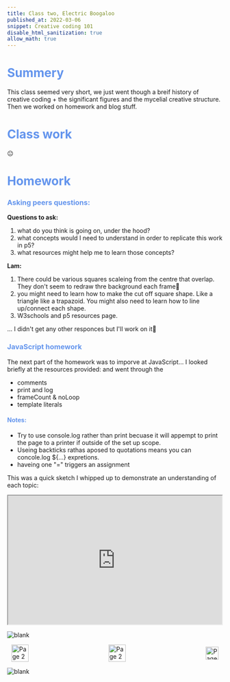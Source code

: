 ```yaml
---
title: Class two, Electric Boogaloo
published_at: 2022-03-06
snippet: Creative coding 101
disable_html_sanitization: true
allow_math: true
---
```


<h1 style="color:CornflowerBlue;">Summery</h1>

This class seemed very short, we just went though a breif history of creative coding + the significant figures and the mycelial creative structure. Then we worked on homework and blog stuff.

<h1 style="color:CornflowerBlue;">Class work</h1>
😐

<h1 style="color:CornflowerBlue;">Homework</h1>

<h3 style="color:CornflowerBlue;">Asking peers questions:</h3>

**Questions to ask:**
1. what do you think is going on, under the hood?
2. what concepts would I need to understand in order to replicate this work in p5?
3. what resources might help me to learn those concepts?

**Lam:**
1. There could be various squares scaleing from the centre that overlap. They don't seem to redraw thre background each frame🤔
2. you might need to learn how to make the cut off square shape. Like a triangle like a trapazoid. You might also need to learn how to line up/connect each shape.
3. W3schools and p5 resources page.

... I didn't get any other responces but I'll work on it👀

<h3 style="color:CornflowerBlue;">JavaScript homework</h3>

The next part of the homework was to imporve at JavaScript... 
I looked briefly at the resources provided: and went through the 
- comments
- print and log
- frameCount & noLoop
- template literals

<h4 style="color:CornflowerBlue;">Notes:</h4>

- Try to use console.log rather than print becuase it will appempt to print the page to a printer if outside of the set up scope.
- Useing backticks rathas aposed to quotations means you can concole.log ${...} expretions.
- haveing one "=" triggers an assignment 

This was a quick sketch I whipped up to demonstrate an understanding of each topic:
<iframe src="https://editor.p5js.org/POP161516/full/BZ5I14iuA"   width="500" height="300" aline="middle" >  </iframe>




![blank](/Images/w1/blankpng.png)

<style>
.container {
    display: flex;
    justify-content: space-between;
    align-items: center;
    padding: 0 10px; /* Optional: Add some padding if needed */
}

.button {
    display: flex;
    align-items: center;
    /* Add additional styling for buttons if needed */
}

.button img {
    display: block;
}
</style>


<body>
    <div class="container">
        <a href="/01-first-blog-post" class="button middle">
            <img id= "home_id" src="/Images/Buttons/Back.png" width="40" height="40" alt="Page 2">
        <a href="/" class="button middle">
            <img id= "home_id" src="/Images/Buttons/Home.png" width="40" height="40" alt="Page 2">
        </a>
        <a href="/03-introductions" class="button right">
            <img id= "next_id" src="/Images/Buttons/Forward.png" width="30" height="30" alt="Page 3">
        </a>
    </div>
</body>

![blank](/Images/w1/blankpng.png)

